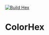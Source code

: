 [![Build Hex](https://github.com/bryanjbrooks/ColorHex/actions/workflows/build.yml/badge.svg)](https://github.com/bryanjbrooks/ColorHex/actions/workflows/build.yml)
# ColorHex

